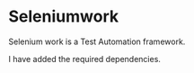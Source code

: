 # Seleniumwork
Selenium work is a Test Automation framework.

I have added the required dependencies.
